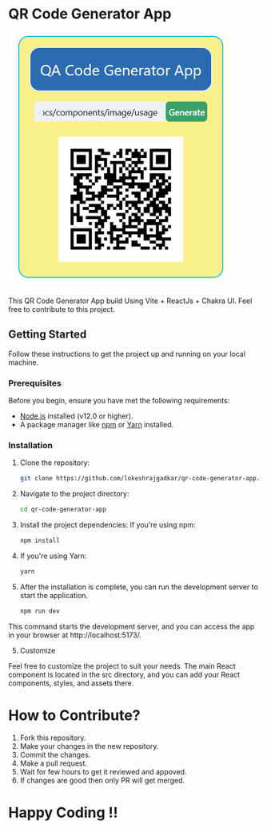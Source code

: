 # QR Code Generator App

![QR Code Generator App](https://github.com/lokeshrajgadkar/qr-code-generator-app/blob/master/src/assets/qr_code_generator_app.png)


This QR Code Generator App build Using Vite + ReactJs + Chakra UI. Feel free to contribute to this project.

## Getting Started

Follow these instructions to get the project up and running on your local machine.

### Prerequisites

Before you begin, ensure you have met the following requirements:

- [Node.js](https://nodejs.org/) installed (v12.0 or higher).
- A package manager like [npm](https://www.npmjs.com/get-npm) or [Yarn](https://classic.yarnpkg.com/en/docs/install/) installed.

### Installation

1. Clone the repository:

   ```bash
   git clone https://github.com/lokeshrajgadkar/qr-code-generator-app.git

2. Navigate to the project directory:
   ```bash
   cd qr-code-generator-app 

3. Install the project dependencies:
   If you're using npm:
   ```bash
   npm install

4. If you're using Yarn:
   ```bash
   yarn

5. After the installation is complete, you can run the development server to start the application.
   ```bash
   npm run dev
  This command starts the development server, and you can access the app in your browser at http://localhost:5173/.

5. Customize

Feel free to customize the project to suit your needs. The main React component is located in the src directory, and you can add your React components, styles, and assets there.


# How to Contribute?

1. Fork this repository.
2. Make your changes in the new repository.
3. Commit the changes.
4. Make a pull request.
5. Wait for few hours to get it reviewed and appoved.
6. If changes are good then only PR will get merged.

# Happy Coding !!
